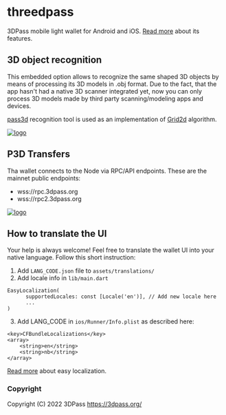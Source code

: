 # threedpass

3DPass mobile light wallet for Android and iOS. [Read more](https://3dpass.org/mobile_wallet.html) about its features.

## 3D object recognition
This embedded option allows to recognize the same shaped 3D objects by means of processing its 3D models in .obj format. Due to the fact, that the app hasn't had a native 3D scanner integrated yet, now you can only process 3D models made by third party scanning/modeling apps and devices. 

[pass3d](https://github.com/3Dpass/pass3d) recognition tool is used as an implementation of [Grid2d](https://3dpass.org/grid2d.html) algorithm.

[![logo](https://3dpass.org/assets/img/recognition.png)](https://3dpass.org/mobile_wallet.html#recognition)

## P3D Transfers
Tha wallet connects to the Node via RPC/API endpoints. These are the mainnet public endpoints:
- wss://rpc.3dpass.org 
- wss://rpc2.3dpass.org

[![logo](https://3dpass.org/assets/img/accounts.png)](https://3dpass.org/mobile_wallet.html#wallet_functions)


## How to translate the UI

Your help is always welcome! Feel free to translate the wallet UI into your native language.
Follow this short instruction:

1. Add ```LANG_CODE.json``` file to ```assets/translations/``` 
2. Add locale info in ```lib/main.dart```
```
EasyLocalization(
      supportedLocales: const [Locale('en')], // Add new locale here
      ...
)
```
3. Add LANG_CODE in ```ios/Runner/Info.plist``` as described here:
```
<key>CFBundleLocalizations</key>
<array>
	<string>en</string>
	<string>nb</string>
</array>
```

[Read more](https://pub.dev/packages/easy_localization) about easy localization.

### Copyright

Copyright (C) 2022 3DPass https://3dpass.org/
